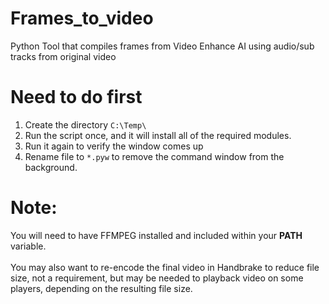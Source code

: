 # Frames_to_video
Python Tool that compiles frames from Video Enhance AI using audio/sub tracks from original video

# Need to do first
1. Create the directory `C:\Temp\`
2. Run the script once, and it will install all of the required modules.
3. Run it again to verify the window comes up
4. Rename file to `*.pyw` to remove the command window from the background.

# Note:
You will need to have FFMPEG installed and included within your <b>PATH</b> variable.
<br><br>
You may also want to re-encode the final video in Handbrake to reduce file size, not a requirement, but may be needed to playback video on some players, depending on the resulting file size.
